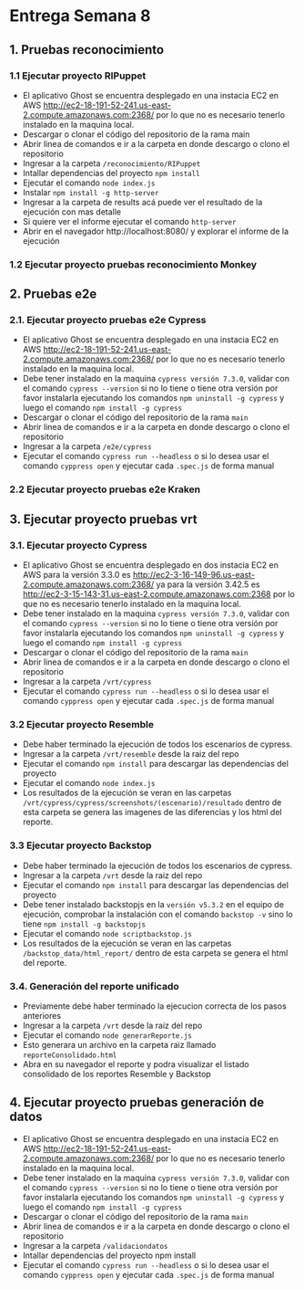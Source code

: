 # Entrega Semana 8

<h2> 1. Pruebas reconocimiento  </h2>

<h3> 1.1 Ejecutar proyecto RIPuppet </h3>

* El aplicativo Ghost se encuentra desplegado en una instacia EC2 en AWS http://ec2-18-191-52-241.us-east-2.compute.amazonaws.com:2368/ por lo que no es necesario tenerlo instalado en la maquina local.
* Descargar o clonar el código del repositorio de la rama main
* Abrir linea de comandos e ir a la carpeta en donde descargo o clono el repositorio
* Ingresar a la carpeta ```/reconocimiento/RIPuppet```
* Intallar dependencias del proyecto ```npm install``` 
* Ejecutar el comando ```node index.js```
* Instalar ```npm install -g http-server```
* Ingresar a la carpeta de results acá puede ver el resultado de la ejecución con mas detalle
* Si quiere ver el informe ejecutar el comando ```http-server```
* Abrir en el navegador http://localhost:8080/ y explorar el informe de la ejecución 

<h3> 1.2 Ejecutar proyecto pruebas reconocimiento Monkey </h3>

<h2> 2. Pruebas e2e </h2>

<h3> 2.1. Ejecutar proyecto pruebas e2e Cypress </h3>

* El aplicativo Ghost se encuentra desplegado en una instacia EC2 en AWS http://ec2-18-191-52-241.us-east-2.compute.amazonaws.com:2368/ por lo que no es necesario tenerlo instalado en la maquina local.
* Debe tener instalado en la maquina ```cypress versión 7.3.0```, validar con el comando ```cypress --version``` si no lo tiene o tiene otra versión por favor instalarla ejecutando los comandos ```npm uninstall -g cypress``` y luego el comando ```npm install -g cypress```
* Descargar o clonar el código del repositorio de la rama ```main```
* Abrir linea de comandos e ir a la carpeta en donde descargo o clono el repositorio
* Ingresar a la carpeta ```/e2e/cypress```
* Ejecutar el comando ```cypress run --headless``` o si lo desea usar el comando ```cyppress open``` y ejecutar cada ```.spec.js``` de forma manual  

<h3> 2.2 Ejecutar proyecto pruebas e2e Kraken </h3>

<h2> 3. Ejecutar proyecto pruebas vrt </h2>

<h3> 3.1. Ejecutar proyecto Cypress </h3>

* El aplicativo Ghost se encuentra desplegado en dos instacia EC2 en AWS para la versión 3.3.0 es http://ec2-3-16-149-96.us-east-2.compute.amazonaws.com:2368/ ya para la versión 3.42.5 es http://ec2-3-15-143-31.us-east-2.compute.amazonaws.com:2368 por lo que no es necesario tenerlo instalado en la maquina local.
* Debe tener instalado en la maquina ```cypress versión 7.3.0```, validar con el comando ```cypress --version``` si no lo tiene o tiene otra versión por favor instalarla ejecutando los comandos ```npm uninstall -g cypress``` y luego el comando ```npm install -g cypress```
* Descargar o clonar el código del repositorio de la rama ```main```
* Abrir linea de comandos e ir a la carpeta en donde descargo o clono el repositorio
* Ingresar a la carpeta ```/vrt/cypress```
* Ejecutar el comando ```cypress run --headless``` o si lo desea usar el comando ```cyppress open``` y ejecutar cada ```.spec.js``` de forma manual  

<h3> 3.2 Ejecutar proyecto Resemble </h3>

* Debe haber terminado la ejecución de todos los escenarios de cypress. 
* Ingresar a la carpeta ```/vrt/resemble``` desde la raiz del repo
* Ejecutar el comando ```npm install``` para descargar las dependencias del proyecto
* Ejecutar el comando ```node index.js```
* Los resultados de la ejecución se veran en las carpetas ```/vrt/cypress/cypress/screenshots/(escenario)/resultado``` dentro de esta carpeta se genera las imagenes de las diferencias y los html del reporte.

<h3> 3.3 Ejecutar proyecto Backstop </h3>

* Debe haber terminado la ejecución de todos los escenarios de cypress. 
* Ingresar a la carpeta ```/vrt``` desde la raiz del repo
* Ejecutar el comando ```npm install``` para descargar las dependencias del proyecto
* Debe tener instalado backstopjs en la ```versión v5.3.2``` en el equipo de ejecución, comprobar la instalación con el comando ```backstop -v``` sino lo tiene ```npm install -g backstopjs```
* Ejecutar el comando ```node scriptbackstop.js```
* Los resultados de la ejecución se veran en las carpetas ```/backstop_data/html_report/``` dentro de esta carpeta se genera el html del reporte.

<h3> 3.4. Generación del reporte unificado </h3>

* Previamente debe haber terminado la ejecucion correcta de los pasos anteriores
* Ingresar a la carpeta ```/vrt``` desde la raiz del repo
* Ejecutar el comando ```node generarReporte.js ```
* Esto generara un archivo en la carpeta raiz llamado ```reporteConsolidado.html```
* Abra en su navegador el reporte y podra visualizar el listado consolidado de los reportes Resemble y Backstop


<h2> 4. Ejecutar proyecto pruebas generación de datos </h2>

* El aplicativo Ghost se encuentra desplegado en una instacia EC2 en AWS http://ec2-18-191-52-241.us-east-2.compute.amazonaws.com:2368/ por lo que no es necesario tenerlo instalado en la maquina local.
* Debe tener instalado en la maquina ```cypress versión 7.3.0```, validar con el comando ```cypress --version``` si no lo tiene o tiene otra versión por favor instalarla ejecutando los comandos ```npm uninstall -g cypress``` y luego el comando ```npm install -g cypress```
* Descargar o clonar el código del repositorio de la rama ```main```
* Abrir linea de comandos e ir a la carpeta en donde descargo o clono el repositorio
* Ingresar a la carpeta ```/validaciondatos```
* Intallar dependencias del proyecto npm install
* Ejecutar el comando ```cypress run --headless``` o si lo desea usar el comando ```cyppress open``` y ejecutar cada ```.spec.js``` de forma manual 
